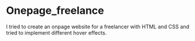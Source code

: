 ﻿# Onepage_freelance
I tried to create an onpage website for a freelancer with HTML and CSS and tried to implement different hover effects.

